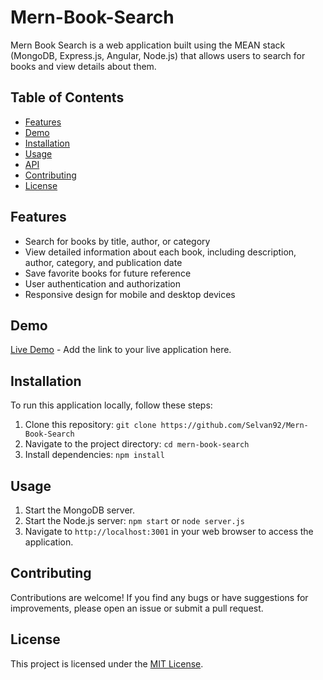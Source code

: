 # Mern-Book-Search

Mern Book Search is a web application built using the MEAN stack (MongoDB, Express.js, Angular, Node.js) that allows users to search for books and view details about them.

## Table of Contents

- [Features](#features)
- [Demo](#demo)
- [Installation](#installation)
- [Usage](#usage)
- [API](#api)
- [Contributing](#contributing)
- [License](#license)

## Features

- Search for books by title, author, or category
- View detailed information about each book, including description, author, category, and publication date
- Save favorite books for future reference
- User authentication and authorization
- Responsive design for mobile and desktop devices

## Demo

[Live Demo](#) - Add the link to your live application here.

## Installation

To run this application locally, follow these steps:

1. Clone this repository: `git clone https://github.com/Selvan92/Mern-Book-Search`
2. Navigate to the project directory: `cd mern-book-search`
3. Install dependencies: `npm install`

## Usage

1. Start the MongoDB server.
2. Start the Node.js server: `npm start` or `node server.js`
3. Navigate to `http://localhost:3001` in your web browser to access the application.

## Contributing

Contributions are welcome! If you find any bugs or have suggestions for improvements, please open an issue or submit a pull request.

## License

This project is licensed under the [MIT License](LICENSE).
